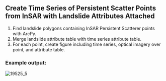 ## Create Time Series of Persistent Scatter Points from InSAR with Landslide Attributes Attached
1) Find landslide polygons containing InSAR Persistent Scatterer points with ArcPy.
2) Merge landslide attribute table with time series attribute table.
3) For each point, create figure including time series, optical imagery over point, and attribute table.


### Example output:
![19525_5](https://user-images.githubusercontent.com/94650022/144731985-cbedcf90-b4a1-4721-ad5c-617c08a20aa8.png)
